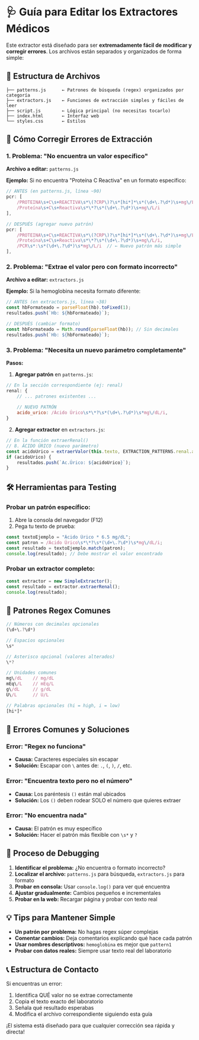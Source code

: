 # 🩺 Guía para Editar los Extractores Médicos

Este extractor está diseñado para ser **extremadamente fácil de modificar y corregir errores**. Los archivos están separados y organizados de forma simple:

## 📁 Estructura de Archivos

```
├── patterns.js      ← Patrones de búsqueda (regex) organizados por categoría
├── extractors.js    ← Funciones de extracción simples y fáciles de leer
├── script.js        ← Lógica principal (no necesitas tocarlo)
├── index.html       ← Interfaz web
└── styles.css       ← Estilos
```

## 🔧 Cómo Corregir Errores de Extracción

### 1. Problema: "No encuentra un valor específico"

**Archivo a editar:** `patterns.js`

**Ejemplo:** Si no encuentra "Proteína C Reactiva" en un formato específico:

```javascript
// ANTES (en patterns.js, línea ~90)
pcr: [
    /PROTEINA\s+C\s+REACTIVA\s*\(?CRP\)?\s*[hi*]*\s*(\d+\.?\d*)\s+mg\/L/i,
    /Proteína\s+C\s+Reactiva\s*\*?\s*(\d+\.?\d*)\s+mg\/L/i
],

// DESPUÉS (agregar nuevo patrón)
pcr: [
    /PROTEINA\s+C\s+REACTIVA\s*\(?CRP\)?\s*[hi*]*\s*(\d+\.?\d*)\s+mg\/L/i,
    /Proteína\s+C\s+Reactiva\s*\*?\s*(\d+\.?\d*)\s+mg\/L/i,
    /PCR\s*:\s*(\d+\.?\d*)\s*mg\/L/i  // ← Nuevo patrón más simple
],
```

### 2. Problema: "Extrae el valor pero con formato incorrecto"

**Archivo a editar:** `extractors.js`

**Ejemplo:** Si la hemoglobina necesita formato diferente:

```javascript
// ANTES (en extractors.js, línea ~38)
const hbFormateado = parseFloat(hb).toFixed(1);
resultados.push(`Hb: ${hbFormateado}`);

// DESPUÉS (cambiar formato)
const hbFormateado = Math.round(parseFloat(hb)); // Sin decimales
resultados.push(`Hb: ${hbFormateado}`);
```

### 3. Problema: "Necesita un nuevo parámetro completamente"

**Pasos:**

1. **Agregar patrón** en `patterns.js`:
```javascript
// En la sección correspondiente (ej: renal)
renal: {
    // ... patrones existentes ...
    
    // NUEVO PATRÓN
    acido_urico: /Ácido Úrico\s*\*?\s*(\d+\.?\d*)\s*mg\/dL/i,
}
```

2. **Agregar extractor** en `extractors.js`:
```javascript
// En la función extraerRenal()
// 8. ÁCIDO ÚRICO (nuevo parámetro)
const acidoUrico = extraerValor(this.texto, EXTRACTION_PATTERNS.renal.acido_urico);
if (acidoUrico) {
    resultados.push(`Ac.Úrico: ${acidoUrico}`);
}
```

## 🛠 Herramientas para Testing

### Probar un patrón específico:

1. Abre la consola del navegador (F12)
2. Pega tu texto de prueba:
```javascript
const textoEjemplo = "Ácido Úrico * 6.5 mg/dL";
const patron = /Ácido Úrico\s*\*?\s*(\d+\.?\d*)\s*mg\/dL/i;
const resultado = textoEjemplo.match(patron);
console.log(resultado); // Debe mostrar el valor encontrado
```

### Probar un extractor completo:

```javascript
const extractor = new SimpleExtractor();
const resultado = extractor.extraerRenal();
console.log(resultado);
```

## 📝 Patrones Regex Comunes

```javascript
// Números con decimales opcionales
(\d+\.?\d*)

// Espacios opcionales
\s*

// Asterisco opcional (valores alterados)
\*?

// Unidades comunes
mg\/dL    // mg/dL
mEq\/L    // mEq/L
g\/dL     // g/dL
U\/L      // U/L

// Palabras opcionales (hi = high, i = low)
[hi*]*
```

## 🚨 Errores Comunes y Soluciones

### Error: "Regex no funciona"
- **Causa:** Caracteres especiales sin escapar
- **Solución:** Escapar con `\` antes de: `.`, `(`, `)`, `/`, etc.

### Error: "Encuentra texto pero no el número"
- **Causa:** Los paréntesis `()` están mal ubicados
- **Solución:** Los `()` deben rodear SOLO el número que quieres extraer

### Error: "No encuentra nada"
- **Causa:** El patrón es muy específico
- **Solución:** Hacer el patrón más flexible con `\s*` y `?`

## 🔄 Proceso de Debugging

1. **Identificar el problema:** ¿No encuentra o formato incorrecto?
2. **Localizar el archivo:** `patterns.js` para búsqueda, `extractors.js` para formato
3. **Probar en consola:** Usar `console.log()` para ver qué encuentra
4. **Ajustar gradualmente:** Cambios pequeños e incrementales
5. **Probar en la web:** Recargar página y probar con texto real

## 💡 Tips para Mantener Simple

- **Un patrón por problema:** No hagas regex súper complejas
- **Comentar cambios:** Deja comentarios explicando qué hace cada patrón
- **Usar nombres descriptivos:** `hemoglobina` es mejor que `pattern1`
- **Probar con datos reales:** Siempre usar texto real del laboratorio

## 📞 Estructura de Contacto

Si encuentras un error:
1. Identifica QUÉ valor no se extrae correctamente
2. Copia el texto exacto del laboratorio 
3. Señala qué resultado esperabas
4. Modifica el archivo correspondiente siguiendo esta guía

¡El sistema está diseñado para que cualquier corrección sea rápida y directa!
